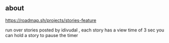 ## about

https://roadmap.sh/projects/stories-feature

run over stories posted by idivudal , each story has a view time of 3 sec
you can hold a story to pause the timer